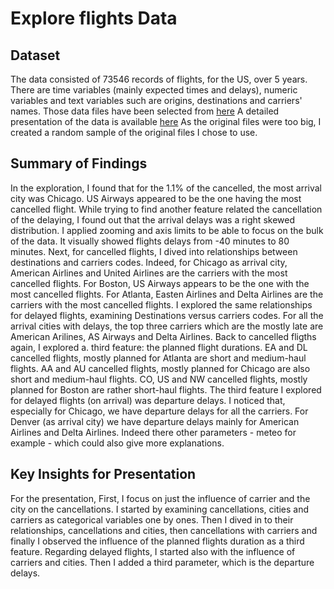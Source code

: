 # Explore flights Data

## Dataset

The data consisted of 73546 records of flights, for the US, over 5 years. 
There are time variables (mainly expected times and delays), numeric variables 
and text variables such are origins, destinations and carriers' names. 
Those data files have been selected from [here](http://stat-computing.org/dataexpo/2009/the-data.html)
A detailed presentation of the data is available [here](https://www.transtats.bts.gov/Fields.asp?Table_ID=236)
As the original files were too big, I created a random sample 
of the original files I chose to use.


## Summary of Findings

In the exploration, I found that for the 1.1% of the cancelled, the most 
arrival city was Chicago. US Airways appeared to be the one having the 
most cancelled flight.
While trying to find another feature related the cancellation of the 
delaying, I found out that the arrival delays was a right skewed distribution. 
I applied zooming and axis limits to be able to focus on the bulk of the data. 
It visually showed flights delays from -40 minutes to 80 minutes. 
Next, for cancelled flights, I dived into relationships between 
destinations and carriers codes. Indeed, for Chicago as arrival city, 
American Airlines and United Airlines are the carriers with the most 
cancelled flights. For Boston, US Airways appears to be the one 
with the most cancelled flights. For Atlanta, Easten Airlines and Delta 
Airlines are the carriers with the most cancelled flights.
I explored the same relationships for delayed flights, examining 
Destinations versus carriers codes. For all the arrival cities with delays, 
the top three carriers which are the mostly late are American Arilines, 
AS Airways and Delta Airlines.
Back to cancelled fligths again, I explored a. third feature: the planned 
flight durations. EA and DL cancelled flights, mostly planned for Atlanta 
are short and medium-haul flights. AA and AU cancelled flights, mostly planned 
for Chicago are also short and medium-haul flights. CO, US and NW cancelled 
flights, mostly planned for Boston are rather short-haul flights.
The third feature I explored for delayed flights (on arrival) was departure delays. 
I noticed that, especially for Chicago, we have departure delays for all the 
carriers. For Denver (as arrival city) we have departure delays mainly for 
American Airlines and Delta Airlines.
Indeed there other parameters - meteo for example - which could also give 
more explanations.


## Key Insights for Presentation

For the presentation, First, I focus on just the influence of carrier and the city 
on the cancellations. I started by examining cancellations, cities and carriers 
as categorical variables one by ones. Then I dived in to their relationships, 
cancellations and cities, then cancellations with carriers and finally I 
observed the influence of the planned flights duration as a third feature.
Regarding delayed flights, I started also with the influence of carriers and cities.
Then I added a third parameter, which is the departure delays.
